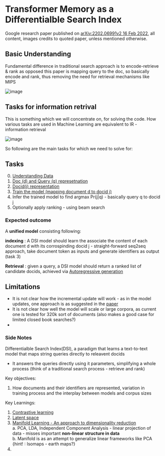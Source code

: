 # Transformer Memory as a Differentialble Search Index

Google research paper published on [arXiv:2202.06991v2 16 Feb 2022](https://arxiv.org/pdf/2202.06991.pdf), all content, images credits to quoted paper, unless mentioned otherwise.

## Basic Understanding

Fundamental difference in traditional search approach is to encode-retrieve & rank as opposed this paper is mapping query to the doc, so basically encode and rank, thus removing the need for retrieval mechanisms like MIPS

![image](https://user-images.githubusercontent.com/16409185/156111474-25fe0258-f344-47ab-bfdb-ea1646e73057.png)


## Tasks for information retrival

This is something which we will concentrate on, for solving the code. How various tasks are used in Machine Learning are equivalent to IR - information retrieval

![image](https://user-images.githubusercontent.com/16409185/156112405-751de3ad-9645-4956-8025-c7fec1b6b064.png)

So following are the main tasks for which we need to solve for:
## Tasks
0. [Understanding Data](/session_011_dsi/nq_datasets.md)
1. [Doc (d) and Query (q) represetnation](/session_011_dsi/doc_representation.md)
2. [Docid(j) representation](/session_011_dsi/docid_representation.md)
3. [Train the model (mapping document d to docid j)](/session_011_dsi/T5_training.md)
4. Infer the trained model to find argmax Pr(j|q) - basically query q to docid j
5. Optionally apply ranking - using beam search

### Expected outcome

A **unified model** consisting following:

**indexing** : A DSI model should learn the associate the content of each document d with its corrospinding docid j - straight-forward seq2seq approach, take document token   as inputs and generate identifiers as output (task 3)

**Retrieval** : given a query, a DSI model should return a ranked list of candidate docids, achieved via [Autoregressive generation](https://www.georgeho.org/deep-autoregressive-models/)


## Limitations

- It is not clear how the incremental update will work - as in the model updates, one approach is as suggested in the [paper](https://proceedings.mlr.press/v119/sun20b.html)
- It is not clear how well the model will scale or large corpora, as current one is tested for 320k sort of documents (also makes a good case for limited closed book searches?)
- 
### Side Notes

Differentialble Search Index(DSI), a paradigm that learns a text-to-text model that maps string queries directly to releavent docids
  - It answers the queries directly using it parameters, simplifying a whole process (think of a traditional search process - retrieve and rank)

Key objectives:
1. How documents and their identifiers are represented, variation in training process and the interplay between models and corpus sizes


Key Learnings:
1. [Contrastive learning](https://towardsdatascience.com/understanding-contrastive-learning-d5b19fd96607) 
2. [Latent space](https://hackernoon.com/latent-space-visualization-deep-learning-bits-2-bd09a46920df)
3. [Manifold Learning - An approach to dimensionality reduction](https://scikit-learn.org/stable/modules/manifold.html) <br/>
    a. PCA, LDA, Independent Component Analysis - linear projection of data - misses important **non-linear structure in data** <br/>
    b. Manifold is as an attempt to generalize linear frameworks like PCA {hint! : Isomaps - earth maps?}
4. 
  
